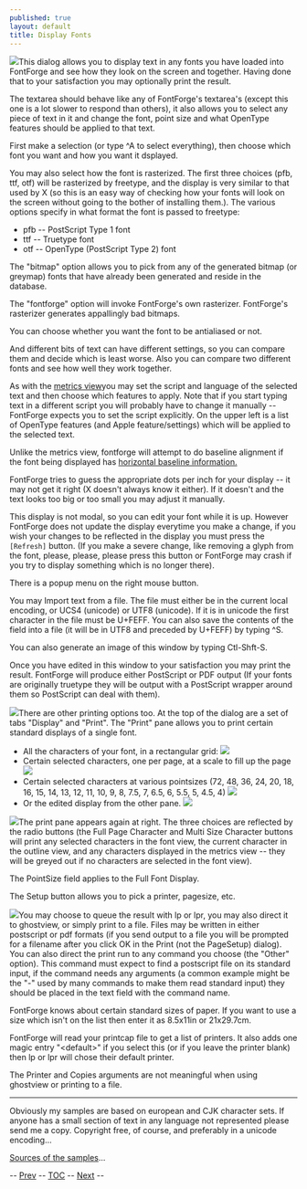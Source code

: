 ```yaml
---
published: true
layout: default
title: Display Fonts
---
```


![](img/DisplayFonts.png)This dialog allows you to display text in any fonts
you have loaded into FontForge and see how they look on the screen and
together. Having done that to your satisfaction you may optionally print
the result.

The textarea should behave like any of FontForge's textarea's (except
this one is a lot slower to respond than others), it also allows you to
select any piece of text in it and change the font, point size and what
OpenType features should be applied to that text.

First make a selection (or type \^A to select everything), then choose
which font you want and how you want it dsplayed.

You may also select how the font is rasterized. The first three choices
(pfb, ttf, otf) will be rasterized by freetype, and the display is very
similar to that used by X (so this is an easy way of checking how your
fonts will look on the screen without going to the bother of installing
them.). The various options specify in what format the font is passed to
freetype:

-   pfb -- PostScript Type 1 font
-   ttf -- Truetype font
-   otf -- OpenType (PostScript Type 2) font

The "bitmap" option allows you to pick from any of the generated bitmap
(or greymap) fonts that have already been generated and reside in the
database.

The "fontforge" option will invoke FontForge's own rasterizer.
FontForge's rasterizer generates appallingly bad bitmaps.

You can choose whether you want the font to be antialiased or not.

And different bits of text can have different settings, so you can
compare them and decide which is least worse. Also you can compare two
different fonts and see how well they work together.

As with the [metrics view](../metricsview/)you may set the script and
language of the selected text and then choose which features to apply.
Note that if you start typing text in a different script you will
probably have to change it manually -- FontForge expects you to set the
script explicitly. On the upper left is a list of OpenType features (and
Apple feature/settings) which will be applied to the selected text.

Unlike the metrics view, fontforge will attempt to do baseline alignment
if the font being displayed has [horizontal baseline
information.](../elementmenu/#HBase)

FontForge tries to guess the appropriate dots per inch for your display
-- it may not get it right (X doesn't always know it either). If it
doesn't and the text looks too big or too small you may adjust it
manually.

This display is not modal, so you can edit your font while it is up.
However FontForge does not update the display everytime you make a
change, if you wish your changes to be reflected in the display you must
press the `[Refresh]` button. (If you make a severe change, like
removing a glyph from the font, please, please, please press this button
or FontForge may crash if you try to display something which is no
longer there).

There is a popup menu on the right mouse button.

You may Import text from a file. The file must either be in the current
local encoding, or UCS4 (unicode) or UTF8 (unicode). If it is in unicode
the first character in the file must be U+FEFF. You can also save the
contents of the field into a file (it will be in UTF8 and preceded by
U+FEFF) by typing \^S.

You can also generate an image of this window by typing Ctl-Shft-S.

Once you have edited in this window to your satisfaction you may print
the result. FontForge will produce either PostScript or PDF output (If
your fonts are originally truetype they will be output with a PostScript
wrapper around them so PostScript can deal with them).

![](img/Print.png)There are other printing options too. At the top of the
dialog are a set of tabs "Display" and "Print". The "Print" pane allows
you to print certain standard displays of a single font.

-   All the characters of your font, in a rectangular grid:
     ![](img/FontDisplay.png)
-   Certain selected characters, one per page, at a scale to fill up the
    page
     ![](img/CharPrint.png)
-   Certain selected characters at various pointsizes (72, 48, 36, 24,
    20, 18, 16, 15, 14, 13, 12, 11, 10, 9, 8, 7.5, 7, 6.5, 6, 5.5, 5,
    4.5, 4)
     ![](img/MultiPrint.png)
-   Or the edited display from the other pane.
     ![](img/FontSample.png)

![](img/Print.png)The print pane appears again at right. The three choices
are reflected by the radio buttons (the Full Page Character and Multi
Size Character buttons will print any selected characters in the font
view, the current character in the outline view, and any characters
displayed in the metrics view -- they will be greyed out if no
characters are selected in the font view).

The PointSize field applies to the Full Font Display.

The Setup button allows you to pick a printer, pagesize, etc.

![](img/PageSetup.png)You may choose to queue the result with lp or lpr, you
may also direct it to ghostview, or simply print to a file. Files may be
written in either postscript or pdf formats (if you send output to a
file you will be prompted for a filename after you click OK in the Print
(not the PageSetup) dialog). You can also direct the print run to any
command you choose (the "Other" option). This command must expect to
find a postscript file on its standard input, if the command needs any
arguments (a common example might be the "-" used by many commands to
make them read standard input) they should be placed in the text field
with the command name.

FontForge knows about certain standard sizes of paper. If you want to
use a size which isn't on the list then enter it as 8.5x11in or
21x29.7cm.

FontForge will read your printcap file to get a list of printers. It
also adds one magic entry "\<default\>" if you select this (or if you
leave the printer blank) then lp or lpr will chose their default
printer.

The Printer and Copies arguments are not meaningful when using ghostview
or printing to a file.

* * * * *

Obviously my samples are based on european and CJK character sets. If
anyone has a small section of text in any language not represented
please send me a copy. Copyright free, of course, and preferably in a
unicode encoding...

[Sources of the samples](quotations.html)...

-- [Prev](../filemenu/) -- [TOC](overview.html) --
[Next](../filemenu/) --


